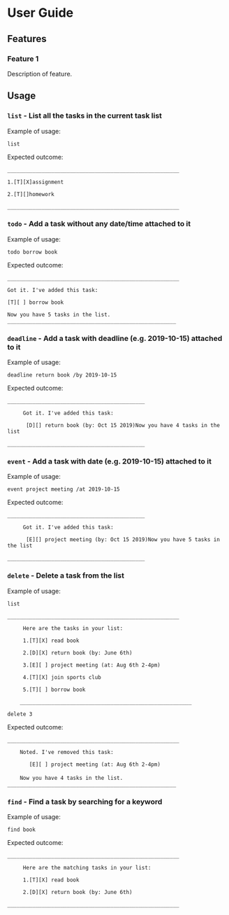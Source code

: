 # User Guide

## Features 

### Feature 1 
Description of feature.

## Usage

### `list` - List all the tasks in the current task list

Example of usage: 

`list`

Expected outcome:

`_______________________________________________________`

`1.[T][X]assignment`

`2.[T][]homework`

`_______________________________________________________`

### `todo` - Add a task without any date/time attached to it

Example of usage:

`todo borrow book`

Expected outcome:

`_______________________________________________________`

`Got it. I've added this task:`

`[T][ ] borrow book`

`Now you have 5 tasks in the list.`
`______________________________________________________`

### `deadline` - Add a task with deadline (e.g. 2019-10-15) attached to it

Example of usage:

`deadline return book /by 2019-10-15`

Expected outcome:

`____________________________________________`

`     Got it. I've added this task:`

`      [D][] return book (by: Oct 15 2019)Now you have 4 tasks in the list`

`____________________________________________`

### `event` - Add a task with date (e.g. 2019-10-15) attached to it

Example of usage:

`event project meeting /at 2019-10-15`

Expected outcome:

`____________________________________________`

`     Got it. I've added this task:`

`      [E][] project meeting (by: Oct 15 2019)Now you have 5 tasks in the list`

`____________________________________________`

### `delete` - Delete a task from the list

Example of usage:

`list`

`_______________________________________________________`

`     Here are the tasks in your list:`

`     1.[T][X] read book`

`     2.[D][X] return book (by: June 6th)`

`     3.[E][ ] project meeting (at: Aug 6th 2-4pm)`

`     4.[T][X] join sports club`

`     5.[T][ ] borrow book`

`    _______________________________________________________`

`delete 3`

Expected outcome:

`_______________________________________________________`

`     Noted. I've removed this task: `

`       [E][ ] project meeting (at: Aug 6th 2-4pm)`

`    Now you have 4 tasks in the list.`
`    ______________________________________________________`

### `find` - Find a task by searching for a keyword

Example of usage:

`find book`

Expected outcome:

`_______________________________________________________`

`     Here are the matching tasks in your list:`

`     1.[T][X] read book`

`     2.[D][X] return book (by: June 6th)`

`_______________________________________________________`


